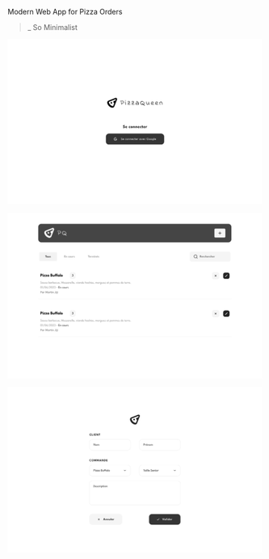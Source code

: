 Modern Web App for Pizza Orders

>_ So Minimalist


![`Login with Google`](ui/1.png)

![`Dashboard`](ui/2.png)

![`Adding Order`](ui/3.png)
